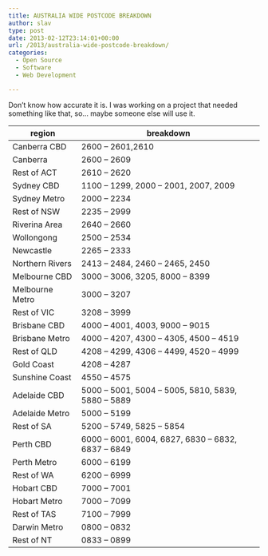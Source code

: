 ```yaml
---
title: AUSTRALIA WIDE POSTCODE BREAKDOWN
author: slav
type: post
date: 2013-02-12T23:14:01+00:00
url: /2013/australia-wide-postcode-breakdown/
categories:
  - Open Source
  - Software
  - Web Development

---
```

Don&#8217;t know how accurate it is. I was working on a project that needed something like that, so&#8230; maybe someone else will use it.

<!--more-->

|region|breakdown|
|--- |--- |
|Canberra CBD|2600 – 2601,2610|
|Canberra|2600 – 2609|
|Rest of ACT|2610 – 2620|
|Sydney CBD|1100 – 1299, 2000 – 2001, 2007, 2009|
|Sydney Metro|2000 – 2234|
|Rest of NSW|2235 – 2999|
|Riverina Area|2640 – 2660|
|Wollongong|2500 – 2534|
|Newcastle|2265 – 2333|
|Northern Rivers|2413 – 2484, 2460 – 2465, 2450|
|Melbourne CBD|3000 – 3006, 3205, 8000 – 8399|
|Melbourne Metro|3000 – 3207|
|Rest of VIC|3208 – 3999|
|Brisbane CBD|4000 – 4001, 4003, 9000 – 9015|
|Brisbane Metro|4000 – 4207, 4300 – 4305, 4500 – 4519|
|Rest of QLD|4208 – 4299, 4306 – 4499, 4520 – 4999|
|Gold Coast|4208 – 4287|
|Sunshine Coast|4550 – 4575|
|Adelaide CBD|5000 – 5001, 5004 – 5005, 5810, 5839, 5880 – 5889|
|Adelaide Metro|5000 – 5199|
|Rest of SA|5200 – 5749, 5825 – 5854|
|Perth CBD|6000 – 6001, 6004, 6827, 6830 – 6832, 6837 – 6849|
|Perth Metro|6000 – 6199|
|Rest of WA|6200 – 6999|
|Hobart CBD|7000 – 7001|
|Hobart Metro|7000 – 7099|
|Rest of TAS|7100 – 7999|
|Darwin Metro|0800 – 0832|
|Rest of NT|0833 – 0899|
